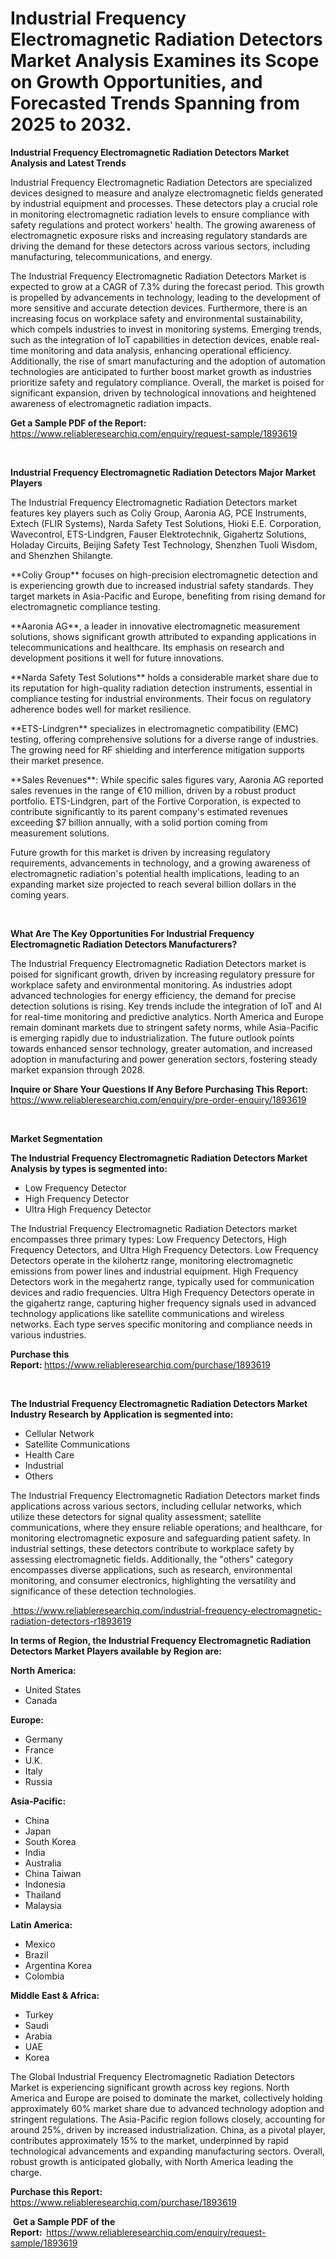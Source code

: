 <p><h1>Industrial Frequency Electromagnetic Radiation Detectors Market Analysis Examines its Scope on Growth Opportunities, and Forecasted Trends Spanning from 2025 to 2032.</h1></p><p><strong>Industrial Frequency Electromagnetic Radiation Detectors Market Analysis and Latest Trends</strong></p>
<p><p>Industrial Frequency Electromagnetic Radiation Detectors are specialized devices designed to measure and analyze electromagnetic fields generated by industrial equipment and processes. These detectors play a crucial role in monitoring electromagnetic radiation levels to ensure compliance with safety regulations and protect workers' health. The growing awareness of electromagnetic exposure risks and increasing regulatory standards are driving the demand for these detectors across various sectors, including manufacturing, telecommunications, and energy.</p><p>The Industrial Frequency Electromagnetic Radiation Detectors Market is expected to grow at a CAGR of 7.3% during the forecast period. This growth is propelled by advancements in technology, leading to the development of more sensitive and accurate detection devices. Furthermore, there is an increasing focus on workplace safety and environmental sustainability, which compels industries to invest in monitoring systems. Emerging trends, such as the integration of IoT capabilities in detection devices, enable real-time monitoring and data analysis, enhancing operational efficiency. Additionally, the rise of smart manufacturing and the adoption of automation technologies are anticipated to further boost market growth as industries prioritize safety and regulatory compliance. Overall, the market is poised for significant expansion, driven by technological innovations and heightened awareness of electromagnetic radiation impacts.</p></p>
<p><strong>Get a Sample PDF of the Report:&nbsp;</strong> <a href="https://www.reliableresearchiq.com/enquiry/request-sample/1893619?utm_campaign=3367&utm_medium=2&utm_source=Github&utm_content=ia&utm_term=16042025&utm_id=industrial-frequency-electromagnetic-radiation-detectors">https://www.reliableresearchiq.com/enquiry/request-sample/1893619</a></p>
<p>&nbsp;</p>
<p><strong>Industrial Frequency Electromagnetic Radiation Detectors Major Market Players</strong></p>
<p><p>The Industrial Frequency Electromagnetic Radiation Detectors market features key players such as Coliy Group, Aaronia AG, PCE Instruments, Extech (FLIR Systems), Narda Safety Test Solutions, Hioki E.E. Corporation, Wavecontrol, ETS-Lindgren, Fauser Elektrotechnik, Gigahertz Solutions, Holaday Circuits, Beijing Safety Test Technology, Shenzhen Tuoli Wisdom, and Shenzhen Shilangte.</p><p>**Coliy Group** focuses on high-precision electromagnetic detection and is experiencing growth due to increased industrial safety standards. They target markets in Asia-Pacific and Europe, benefiting from rising demand for electromagnetic compliance testing.</p><p>**Aaronia AG**, a leader in innovative electromagnetic measurement solutions, shows significant growth attributed to expanding applications in telecommunications and healthcare. Its emphasis on research and development positions it well for future innovations.</p><p>**Narda Safety Test Solutions** holds a considerable market share due to its reputation for high-quality radiation detection instruments, essential in compliance testing for industrial environments. Their focus on regulatory adherence bodes well for market resilience.</p><p>**ETS-Lindgren** specializes in electromagnetic compatibility (EMC) testing, offering comprehensive solutions for a diverse range of industries. The growing need for RF shielding and interference mitigation supports their market presence.</p><p>**Sales Revenues**: While specific sales figures vary, Aaronia AG reported sales revenues in the range of €10 million, driven by a robust product portfolio. ETS-Lindgren, part of the Fortive Corporation, is expected to contribute significantly to its parent company's estimated revenues exceeding $7 billion annually, with a solid portion coming from measurement solutions.</p><p>Future growth for this market is driven by increasing regulatory requirements, advancements in technology, and a growing awareness of electromagnetic radiation's potential health implications, leading to an expanding market size projected to reach several billion dollars in the coming years.</p></p>
<p>&nbsp;</p>
<p><strong>What Are The Key Opportunities For Industrial Frequency Electromagnetic Radiation Detectors Manufacturers?</strong></p>
<p><p>The Industrial Frequency Electromagnetic Radiation Detectors market is poised for significant growth, driven by increasing regulatory pressure for workplace safety and environmental monitoring. As industries adopt advanced technologies for energy efficiency, the demand for precise detection solutions is rising. Key trends include the integration of IoT and AI for real-time monitoring and predictive analytics. North America and Europe remain dominant markets due to stringent safety norms, while Asia-Pacific is emerging rapidly due to industrialization. The future outlook points towards enhanced sensor technology, greater automation, and increased adoption in manufacturing and power generation sectors, fostering steady market expansion through 2028.</p></p>
<p><strong>Inquire or Share Your Questions If Any Before Purchasing This Report:</strong> <a href="https://www.reliableresearchiq.com/enquiry/pre-order-enquiry/1893619?utm_campaign=3367&utm_medium=2&utm_source=Github&utm_content=ia&utm_term=16042025&utm_id=industrial-frequency-electromagnetic-radiation-detectors">https://www.reliableresearchiq.com/enquiry/pre-order-enquiry/1893619</a></p>
<p>&nbsp;</p>
<p><strong>Market Segmentation</strong></p>
<p><strong>The Industrial Frequency Electromagnetic Radiation Detectors Market Analysis by types is segmented into:</strong></p>
<p><ul><li>Low Frequency Detector</li><li>High Frequency Detector</li><li>Ultra High Frequency Detector</li></ul></p>
<p><p>The Industrial Frequency Electromagnetic Radiation Detectors market encompasses three primary types: Low Frequency Detectors, High Frequency Detectors, and Ultra High Frequency Detectors. Low Frequency Detectors operate in the kilohertz range, monitoring electromagnetic emissions from power lines and industrial equipment. High Frequency Detectors work in the megahertz range, typically used for communication devices and radio frequencies. Ultra High Frequency Detectors operate in the gigahertz range, capturing higher frequency signals used in advanced technology applications like satellite communications and wireless networks. Each type serves specific monitoring and compliance needs in various industries.</p></p>
<p><strong>Purchase this Report:&nbsp;</strong><a href="https://www.reliableresearchiq.com/purchase/1893619?utm_campaign=3367&utm_medium=2&utm_source=Github&utm_content=ia&utm_term=16042025&utm_id=industrial-frequency-electromagnetic-radiation-detectors">https://www.reliableresearchiq.com/purchase/1893619</a></p>
<p>&nbsp;</p>
<p><strong>The Industrial Frequency Electromagnetic Radiation Detectors Market Industry Research by Application is segmented into:</strong></p>
<p><ul><li>Cellular Network</li><li>Satellite Communications</li><li>Health Care</li><li>Industrial</li><li>Others</li></ul></p>
<p><p>The Industrial Frequency Electromagnetic Radiation Detectors market finds applications across various sectors, including cellular networks, which utilize these detectors for signal quality assessment; satellite communications, where they ensure reliable operations; and healthcare, for monitoring electromagnetic exposure and safeguarding patient safety. In industrial settings, these detectors contribute to workplace safety by assessing electromagnetic fields. Additionally, the "others" category encompasses diverse applications, such as research, environmental monitoring, and consumer electronics, highlighting the versatility and significance of these detection technologies.</p></p>
<p><a href="https://www.reliableresearchiq.com/industrial-frequency-electromagnetic-radiation-detectors-r1893619?utm_campaign=3367&utm_medium=2&utm_source=Github&utm_content=ia&utm_term=16042025&utm_id=industrial-frequency-electromagnetic-radiation-detectors">&nbsp;https://www.reliableresearchiq.com/industrial-frequency-electromagnetic-radiation-detectors-r1893619</a></p>
<p><strong>In terms of Region, the Industrial Frequency Electromagnetic Radiation Detectors Market Players available by Region are:</strong></p>
<p>
    <p> <strong> North America: </strong>
        <ul>
            <li>United States</li>
            <li>Canada</li>
        </ul>
        </p> 
    <p> <strong> Europe: </strong>
        <ul>
            <li>Germany</li>
            <li>France</li>
            <li>U.K.</li>
            <li>Italy</li>
            <li>Russia</li>
        </ul>
        </p> 
    <p> <strong> Asia-Pacific: </strong>
        <ul>
            <li>China</li>
            <li>Japan</li>
            <li>South Korea</li>
            <li>India</li>
            <li>Australia</li>
            <li>China Taiwan</li>
            <li>Indonesia</li>
            <li>Thailand</li>
            <li>Malaysia</li>
        </ul>
        </p> 
    <p> <strong> Latin America: </strong>
        <ul>
            <li>Mexico</li>
            <li>Brazil</li>
            <li>Argentina Korea</li>
            <li>Colombia</li>
        </ul>
        </p> 
    <p> <strong> Middle East & Africa: </strong>
        <ul>
            <li>Turkey</li>
            <li>Saudi</li>
            <li>Arabia</li>
            <li>UAE</li>
            <li>Korea</li>
        </ul>
    </p>
    </p>
<p><p>The Global Industrial Frequency Electromagnetic Radiation Detectors Market is experiencing significant growth across key regions. North America and Europe are poised to dominate the market, collectively holding approximately 60% market share due to advanced technology adoption and stringent regulations. The Asia-Pacific region follows closely, accounting for around 25%, driven by increased industrialization. China, as a pivotal player, contributes approximately 15% to the market, underpinned by rapid technological advancements and expanding manufacturing sectors. Overall, robust growth is anticipated globally, with North America leading the charge.</p></p>
<p><strong>Purchase this Report: </strong><a href="https://www.reliableresearchiq.com/purchase/1893619?utm_campaign=3367&utm_medium=2&utm_source=Github&utm_content=ia&utm_term=16042025&utm_id=industrial-frequency-electromagnetic-radiation-detectors">https://www.reliableresearchiq.com/purchase/1893619</a></p>
<p>&nbsp;<strong>Get a Sample PDF of the Report:&nbsp;&nbsp;</strong><a href="https://www.reliableresearchiq.com/enquiry/request-sample/1893619?utm_campaign=3367&utm_medium=2&utm_source=Github&utm_content=ia&utm_term=16042025&utm_id=industrial-frequency-electromagnetic-radiation-detectors">https://www.reliableresearchiq.com/enquiry/request-sample/1893619</a></p>
<p><strong></strong></p>
<p><p></p><p></p><p></p></p>